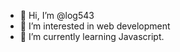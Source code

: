 - 👋 Hi, I’m @log543
- 👀 I’m interested in web development
- 🌱 I’m currently learning Javascript.

<!---
log543/log543 is a ✨ special ✨ repository because its `README.md` (this file) appears on your GitHub profile.
You can click the Preview link to take a look at your changes.
--->
